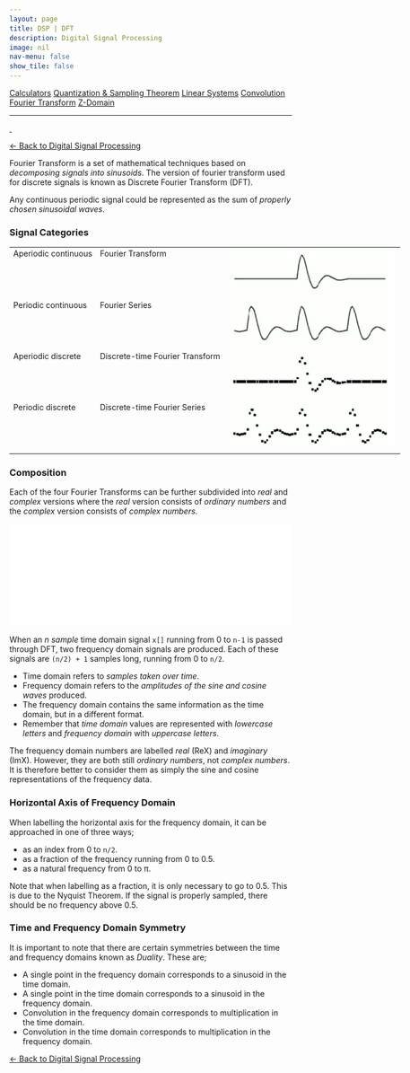 ```yaml
---
layout: page
title: DSP | DFT
description: Digital Signal Processing
image: nil
nav-menu: false
show_tile: false
---
```


<a href="../calculators.html" class="button small">Calculators</a>
<a href="../sampling-theorem.html" class="button small">Quantization & Sampling Theorem</a>
<a href="../linear-systems.html" class="button small">Linear Systems</a>
<a href="../convolution.html" class="button small">Convolution</a>
<a href="../fourier-transform" class="button special small">Fourier Transform</a>
<a href="../z-domain" class="button small">Z-Domain</a>

<hr />

<a href="./" style="border-bottom: none;"><i class="icon fa-home">&nbsp;</i></a>

<a href="/digital-signal-processing">&#x2190; Back to Digital Signal Processing</a>

Fourier Transform is a set of mathematical techniques based on *decomposing signals into sinusoids*. The version of fourier transform used for discrete signals is known as Discrete Fourier Transform (DFT).

Any continuous periodic signal could be represented as the sum of *properly chosen sinusoidal waves*.

### Signal Categories

<table style="width: 1000px;">
  <tr>
    <td style="vertical-align: top;">
      Aperiodic continuous
    </td>
    <td style="vertical-align: top;">
      Fourier Transform
    </td>    
    <td style="vertical-align: top;" rowspan="4">
      <img src="/assets/images/dsp/types-of-signal.png" width="300" />
    </td>
  </tr>
  <tr>
    <td style="vertical-align: top;">
      Periodic continuous
    </td>
    <td style="vertical-align: top;">
      Fourier Series
    </td>
  </tr>
  <tr>
    <td style="vertical-align: top;">
      Aperiodic discrete
    </td>
    <td style="vertical-align: top;">
      Discrete-time Fourier Transform
    </td>
  </tr>
  <tr>
    <td style="vertical-align: top;">
      Periodic discrete
    </td>
    <td style="vertical-align: top;">
      Discrete-time Fourier Series
    </td>
  </tr>
</table>

### Composition

Each of the four Fourier Transforms can be further subdivided into *real* and *complex* versions where the *real* version consists of *ordinary numbers* and the *complex* version consists of *complex numbers*.

<img src="/assets/images/dsp/dft-decomposition.png" />

When an *n sample* time domain signal <code>x[]</code> running from 0 to <code>n-1</code> is passed through DFT, two frequency domain signals are produced. Each of these signals are <code>(n/2) + 1</code> samples long, running from 0 to <code>n/2</code>.

* Time domain refers to _samples taken over time_.
* Frequency domain refers to the _amplitudes of the sine and cosine waves_ produced.
* The frequency domain contains the same information as the time domain, but in a different format.
* Remember that *time domain* values are represented with *lowercase letters* and *frequency domain* with *uppercase letters*.

The frequency domain numbers are labelled *real* (ReX) and *imaginary* (ImX). However, they are both still *ordinary numbers*, <stong>not</stong> *complex numbers*. It is therefore better to consider them as simply the sine and cosine representations of the frequency data.

### Horizontal Axis of Frequency Domain

When labelling the horizontal axis for the frequency domain, it can be approached in one of three ways;

* as an index from 0 to <code>n/2</code>.
* as a fraction of the frequency running from 0 to 0.5.
* as a natural frequency from 0 to &pi;.

Note that when labelling as a fraction, it is only necessary to go to 0.5. This is due to the Nyquist Theorem. If the signal is properly sampled, there should be no frequency above 0.5.

### Time and Frequency Domain Symmetry

It is important to note that there are certain symmetries between the time and frequency domains known as *Duality*. These are;

* A single point in the frequency domain corresponds to a sinusoid in the time domain.
* A single point in the time domain corresponds to a sinusoid in the frequency domain.
* Convolution in the frequency domain corresponds to multiplication in the time domain.
* Convolution in the time domain corresponds to multiplication in the frequency domain.

<a href="/digital-signal-processing">&#x2190; Back to Digital Signal Processing</a>
